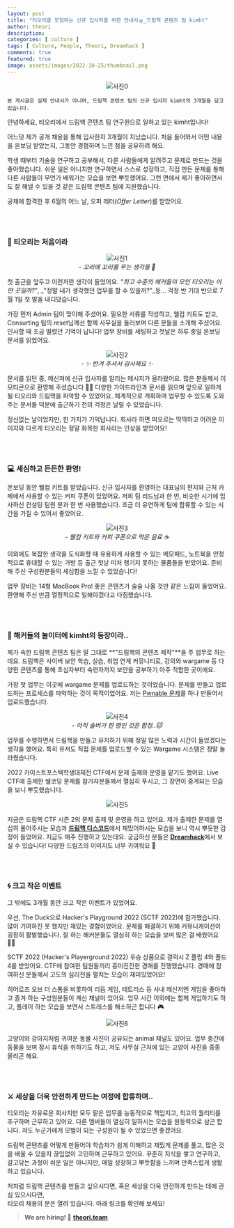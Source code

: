 ```yaml
---
layout: post
title: "티오리를 모험하는 신규 입사자를 위한 안내서🛸_드림핵 콘텐츠 팀 kimht"
author: theori
description:
categories: [ culture ]
tags: [ Culture, People, Theori, Dreamhack ]
comments: true
featured: true
image: assets/images/2022-10-25/thumbnail.png
---
```


![사진0][사진0]

`본 게시글은 실제 안내서가 아니며, 드림핵 콘텐츠 팀의 신규 입사자 kimht의 3개월을 담고 있습니다.`


안녕하세요, 티오리에서 드림핵 콘텐츠 팀 연구원으로 일하고 있는 kimht입니다!

어느덧 제가 공개 채용을 통해 입사한지 3개월이 지났습니다. 처음 들어와서 어떤 내용을 온보딩 받았는지, 그동안 경험하며 느낀 점을 공유하려 해요.

학생 때부터 기술을 연구하고 공부해서, 다른 사람들에게 알려주고 문제로 만드는 것을 좋아했습니다. 쉬운 일은 아니지만 연구하면서 스스로 성장하고, 직접 만든 문제를 통해 다른 사람들이 무언가 배워가는 모습을 보면 뿌듯했어요. 그런 면에서 제가 좋아하면서도 잘 해낼 수 있을 것 같은 드림핵 콘텐츠 팀에 지원했습니다.

공채에 합격한 후 6월의 어느 날, 오퍼 레터(_Offer Letter_)를 받았어요.

<br><br>

### **🦆 티오리는 처음이라**

![사진1][사진1]
<br><i>- 꼬리에 꼬리를 무는 생각들 💬</i>

첫 출근을 앞두고 이런저런 생각이 들었어요. _"최고 수준의 해커들이 모인 티오리는 어떤 곳일까?"_, _"정말 내가 생각했던 업무를 할 수 있을까?"_등… 걱정 반 기대 반으로 7월 1일 첫 발을 내디뎠습니다.

가장 먼저 Admin 팀이 맞이해 주셨어요. 필요한 서류를 작성하고, 웰컴 키트도 받고, Consurting 팀의 reset님께선 함께 사무실을 둘러보며 다른 분들을 소개해 주셨어요. 인사할 때 조금 떨렸던 기억이 납니다! 업무 장비를 세팅하고 첫날은 하루 종일 온보딩 문서를 읽었어요.

![사진2][사진2]
<br><i>- ✨ 반겨 주셔서 감사해요 ✨</i>

문서를 읽던 중, 메신져에 신규 입사자를 알리는 메시지가 올라왔어요. 많은 분들께서 이모티콘으로 환영해 주셨습니다 👍🏻 다양한 가이드라인과 문서를 읽으며 앞으로 일하게 될 티오리와 드림핵을 파악할 수 있었어요. 체계적으로 계획하며 업무할 수 있도록 도와주는 문서들 덕분에 출근하기 전의 걱정은 날릴 수 있었습니다.

정신없는 날이었지만, 한 가지가 기억납니다. 회사라 하면 떠오르는 딱딱하고 어려운 이미지와 다르게 티오리는 정말 화목한 회사라는 인상을 받았어요!

<br><br>

### **💻 세심하고 든든한 환영!**

온보딩 동안 웰컴 키트를 받았습니다. 신규 입사자를 환영하는 대표님의 편지와 근처 카페에서 사용할 수 있는 커피 쿠폰이 있었어요. 저희 팀 리드님과 한 번, 비슷한 시기에 입사하신 컨설팅 팀원 분과 한 번 사용했습니다. 조금 더 유연하게 팀에 합류할 수 있는 시간을 가질 수 있어서 좋았어요.

![사진3][사진3]
<br><i>- 웰컴 키트와 커피 쿠폰으로 먹은 음료 ☕</i>

이외에도 복잡한 생각을 도식화할 때 유용하게 사용할 수 있는 메모패드, 노트북을 안정적으로 휴대할 수 있는 가방 등 출근 첫날 미처 챙기지 못하는 물품들을 받았어요. 준비해 주신 구성원분들의 세심함을 느낄 수 있었습니다!

업무 장비는 14형 MacBook Pro! 좋은 콘텐츠가 술술 나올 것만 같은 느낌이 들었어요. 환영해 주신 만큼 열정적으로 일해야겠다고 다짐했습니다.

<br><br>

### **🎡 해커들의 놀이터에 kimht의 등장이라..**

제가 속한 드림핵 콘텐츠 팀은 말 그대로 **"드림핵의 콘텐츠 제작"**을 주 업무로 하는데요. 드림핵은 사이버 보안 학습, 실습, 취업 연계 커뮤니티로, 강의와 wargame 등 다양한 콘텐츠를 통해 초심자부터 숙련자까지 보안을 공부하기 아주 적합한 곳이에요.

가장 첫 업무는 이곳에 wargame 문제를 업로드하는 것이었습니다. 문제를 만들고 업로드하는 프로세스를 파악하는 것이 목적이었어요. 저는 [Pwnable 문제](https://dreamhack.io/wargame/challenges/511/ "https://dreamhack.io/wargame/challenges/511/")를 하나 만들어서 업로드했습니다.

![사진4][사진4]
<br><i>- 아직 솔버가 한 명인 것은 함정..🐱</i>

업무를 수행하면서 드림핵을 만들고 유지하기 위해 정말 많은 노력과 시간이 들었겠다는 생각을 했어요. 특히 유저도 직접 문제를 업로드할 수 있는 Wargame 시스템은 정말 놀라웠습니다.

2022 카이스트포스텍학생대제전 CTF에서 문제 출제와 운영을 맡기도 했어요. Live CTF에 출제한 쉘코딩 문제를 참가자분들께서 열심히 푸시고, 그 장면이 중계되는 모습을 보니 뿌듯했습니다.

![사진5][사진5]
<br>

지금은 드림핵 CTF 시즌 2의 문제 출제 및 운영을 하고 있어요. 제가 출제한 문제를 열심히 풀어주시는 모습과 [**드림핵 디스코드**](https://discord.com/invite/dreamhackio "https://discord.com/invite/dreamhackio")에서 재밌어하시는 모습을 보니 역시 뿌듯한 감정이 들었어요. 지금도 매주 진행하고 있는데요. 궁금하신 분들은 [**Dreamhack**](http://dreamhack.io "http://dreamhack.io")에서 보실 수 있습니다! 다양한 드림즈의 이미지도 너무 귀여워요 🐾

<br><br>

### **🌀 크고 작은 이벤트**

그 밖에도 3개월 동안 크고 작은 이벤트가 있었어요.

우선, The Duck으로 Hacker's Playground 2022 (SCTF 2022)에 참가했습니다. 많이 기여하진 못 했지만 재밌는 경험이었어요. 문제를 해결하기 위해 커뮤니케이션이 굉장히 활발했습니다. 잘 하는 해커분들도 열심히 하는 모습을 보며 많은 걸 배웠어요 👍🏻

SCTF 2022 (Hacker's Playerground 2022) 우승 상품으로 갤럭시 Z 플립 4와 폴드 4를 받았어요. CTF에 참여한 팀원들끼리 흥미진진한 경매를 진행했습니다. 경매에 참여하신 분들께서 고도의 심리전을 펼치는 모습이 재미있었어요!

히어로즈 오브 더 스톰을 비롯하여 리듬 게임, 테트리스 등 사내 메신저엔 게임을 좋아하고 즐겨 하는 구성원분들이 계신 채널이 있어요. 업무 시간 이외에는 함께 게임하기도 하고, 플레이 하는 모습을 보면서 스트레스를 해소하곤 합니다 🎮

![사진6][사진6]
<br>

고양이와 강아지처럼 귀여운 동물 사진이 공유되는 animal 채널도 있어요. 업무 중간에 동물을 보며 잠시 휴식을 취하기도 하고, 저도 사무실 근처에 있는 고양이 사진을 종종 올리곤 해요.

<br><br>

### **⚔ 세상을 더욱 안전하게 만드는 여정에 합류하며..**

티오리는 자유로운 회사지만 모두 맡은 업무를 능동적으로 책임지고, 최고의 퀄리티를 추구하며 근무하고 있어요. 다른 멤버들이 열심히 일하시는 모습을 원동력으로 삼곤 합니다. 저도 누군가에게 모범이 되는 구성원이 될 수 있었으면 좋겠어요.

드림핵 콘텐츠를 어떻게 만들어야 학습자가 쉽게 이해하고 재밌게 문제를 풀고, 많은 것을 배울 수 있을지 끊임없이 고민하며 근무하고 있어요. 꾸준히 지식을 쌓고 연구하고, 갈고닦는 과정이 쉬운 일은 아니지만, 매일 성장하고 뿌듯함을 느끼며 만족스럽게 생활하고 있습니다.

저처럼 드림핵 콘텐츠를 만들고 싶으시다면, 혹은 세상을 더욱 안전하게 만드는 데에 관심 있으시다면,  
티오리 채용의 문은 열려 있습니다. 아래 링크를 확인해 보세요!

> **We are hiring! 🔗** [**theori.team**](https://www.theori.team/ "https://www.theori.team/")


<style>


p:has(img) { text-align: center }
</style>

[사진0]:  /assets/images/2022-10-25/thumbnail.png
[사진1]:  /assets/images/2022-10-25/1.png
[사진2]:  /assets/images/2022-10-25/2.png
[사진3]:  /assets/images/2022-10-25/3.png
[사진4]:  /assets/images/2022-10-25/4.png
[사진5]:  /assets/images/2022-10-25/5.png
[사진6]:  /assets/images/2022-10-25/6.png